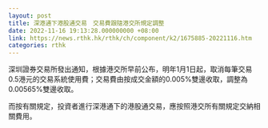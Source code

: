 ```yaml
---
layout: post
title: 深港通下港股通交易　交易費跟隨港交所規定調整
date: 2022-11-16 19:13:28.000000000 +08:00
link: https://news.rthk.hk/rthk/ch/component/k2/1675885-20221116.htm
categories: rthk
---
```


深圳證券交易所發出通知，根據港交所早前公布，明年1月1日起，取消每筆交易0.5港元的交易系統使用費；交易費由按成交金額的0.005%雙邊收取，調整為0.00565%雙邊收取。

而按有關規定，投資者進行深港通下的港股通交易，應按照港交所有關規定交納相關費用。
